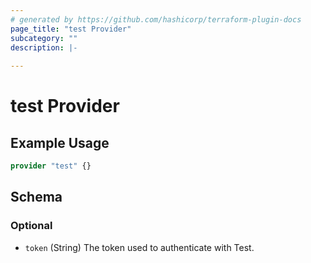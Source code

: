 ```yaml
---
# generated by https://github.com/hashicorp/terraform-plugin-docs
page_title: "test Provider"
subcategory: ""
description: |-
  
---
```


# test Provider



## Example Usage

```terraform
provider "test" {}
```

<!-- schema generated by tfplugindocs -->
## Schema

### Optional

- `token` (String) The token used to authenticate with Test.
